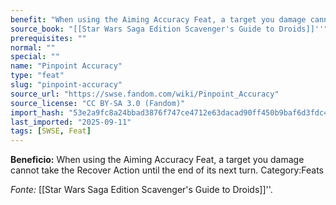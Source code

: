 ```yaml
---
benefit: "When using the Aiming Accuracy Feat, a target you damage cannot take the Recover Action until the end of its next turn. Category:Feats"
source_book: "[[Star Wars Saga Edition Scavenger's Guide to Droids]]''"
prerequisites: ""
normal: ""
special: ""
name: "Pinpoint Accuracy"
type: "feat"
slug: "pinpoint-accuracy"
source_url: "https://swse.fandom.com/wiki/Pinpoint_Accuracy"
source_license: "CC BY-SA 3.0 (Fandom)"
import_hash: "53e2a9fc8a24bbad3876f747ce4712e63dacad90ff450b9baf6d3fdc4075e57c"
last_imported: "2025-09-11"
tags: [SWSE, Feat]
---
```

**Beneficio:** When using the Aiming Accuracy Feat, a target you damage cannot take the Recover Action until the end of its next turn. Category:Feats

*Fonte:* [[Star Wars Saga Edition Scavenger's Guide to Droids]]''.